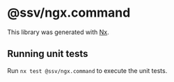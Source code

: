 # @ssv/ngx.command

This library was generated with [Nx](https://nx.dev).

## Running unit tests

Run `nx test @ssv/ngx.command` to execute the unit tests.
